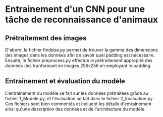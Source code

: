 # Entrainement d'un CNN pour une tâche de reconnaissance d'animaux

## Prétraitement des images
D'abord, le fichier findsize.py permet de trouver la gamme des dimensions des images dans les données afin de savoir quel padding est nécessaire.
Ensuite, le fichier preprocess.py effectue le prétraitement approprié des données (les tranformant en images 256x256 en employant le padding.

## Entrainement et évaluation du modèle
L'entrainement du modèle se fait sur les données prétraitées grâce au fichier 1_Modele.py, et l'évaluation se fait dans le fichier 2_Evaluation.py. Ces fichiers sont bien commentés et incluent les détails d'entrainement ainsi qu'une description des données et de l'architecture du modèle.
